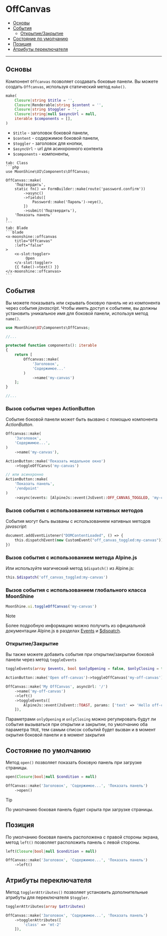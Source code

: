 # OffCanvas

  - [Основы](#basics)
  - [События](#events)
    -  [Открытие/Закрытие](#open-close)
  - [Состояние по умолчанию](#open)
  - [Позиция](#position)
  - [Атрибуты переключателя](#toggler-attributes)

---

<a name="basics"></a> 
## Основы

Компонент `Offcanvas` позволяет создавать боковые панели.
Вы можете создать `Offcanvas`, используя статический метод `make()`.

```php
make(
    Closure|string $title = '',
    Closure|Renderable|string $content = '',
    Closure|string $toggler = '',
    Closure|string|null $asyncUrl = null,
    iterable $components = [],
)
```

- `$title` - заголовок боковой панели,
- `$content` - содержимое боковой панели,
- `$toggler` - заголовок для кнопки,
- `$asyncUrl` - url для асинхронного контента
- `$components` - компоненты,

~~~tabs
tab: Class
```php
use MoonShine\UI\Components\OffCanvas;

OffCanvas::make(
    'Подтвердить',
    static fn() => FormBuilder::make(route('password.confirm'))
        ->async()
        ->fields([
            Password::make('Пароль')->eye(),
        ])
        ->submit('Подтвердить'),
    'Показать панель'
)
```
tab: Blade
```blade
<x-moonshine::offcanvas
    title="Offcanvas"
    :left="false"
>
    <x-slot:toggler>
         Open
    </x-slot:toggler>
    {{ fake()->text() }}
</x-moonshine::offcanvas>
```
~~~


<a name="events"></a> 
## События

Вы можете показывать или скрывать боковую панель не из компонента через события *javascript*.
Чтобы иметь доступ к событиям, вы должны установить уникальное имя для боковой панели, используя метод `name()`.

```php
use MoonShine\UI\Components\OffCanvas;

//...

protected function components(): iterable
{
    return [
        Offcanvas::make(
            'Заголовок',
            'Содержимое...'
        )
            ->name('my-canvas')
    ];
}

//...
```

### Вызов события через ActionButton

Событие боковой панели может быть вызвано с помощью компонента *ActionButton*.

```php
Offcanvas::make(
    'Заголовок',
    'Содержимое...',
)
    ->name('my-canvas'),

ActionButton::make('Показать модальное окно')
    ->toggleOffCanvs('my-canvas')

// или асинхронно
ActionButton::make(
    'Показать панель',
    '/endpoint'
)
    ->async(events: [AlpineJs::event(JsEvent::OFF_CANVAS_TOGGLED, 'my-canvas')])
```

### Вызов события с использованием нативных методов

События могут быть вызваны с использованием нативных методов *javascript*:

```php
document.addEventListener("DOMContentLoaded", () => {
    this.dispatchEvent(new CustomEvent("off_canvas_toggled:my-canvas"))
})
```

### Вызов события с использованием метода Alpine.js

Или используйте магический метод `$dispatch()` из Alpine.js:

```php
this.$dispatch('off_canvas_toggled:my-canvas')
```

### Вызов события с использованием глобального класса MoonShine

```js
MoonShine.ui.toggleOffCanvas('my-canvas')
```

> [!NOTE]
> Более подробную информацию можно получить из официальной документации Alpine.js в разделах [Events](https://alpinejs.dev/essentials/events) и [$dispatch](https://alpinejs.dev/magics/dispatch).

<a name="open-close"></a>
### Открытие/Закрытие

Вы также можете добавить события при открытии/закрытии боковой панели через метод `toggleEvents`

```php
toggleEvents(array $events, bool $onlyOpening = false, $onlyClosing = false)
```

```php
ActionButton::make('Open off-canvas')->toggleOffCanvas('my-off-canvas'),

OffCanvas::make('My OffCanvas', asyncUrl: '/')
    ->name('my-off-canvas')
    ->left()
    ->toggleEvents([
        AlpineJs::event(JsEvent::TOAST, params: ['text' => 'Hello off-canvas'])
    ]),
```

Параметрами `onlyOpening` и `onlyClosing` можно регулировать будут ли события вызываться при открытии и закрытии, по умолчанию оба параметра `TRUE`, тем самым список событий будет вызван и в момент окрытия боковой панели и в момент закрытия

<a name="open"></a> 
## Состояние по умолчанию

Метод `open()` позволяет показать боковую панель при загрузке страницы.

```php
open(Closure|bool|null $condition = null)
```

```php
OffCanvas::make('Заголовок', 'Содержимое...', 'Показать панель')
    ->open()
```

> [!TIP]
> По умолчанию боковая панель будет скрыта при загрузке страницы.

<a name="position"></a> 
## Позиция

По умолчанию боковая панель расположена с правой стороны экрана, метод `left()` позволяет расположить панель с левой стороны.

```php
left(Closure|bool|null $condition = null)
```

```php
OffCanvas::make('Заголовок', 'Содержимое...', 'Показать панель')
    ->left()
```

<a name="toggler-attributes"></a> 
## Атрибуты переключателя

Метод `togglerAttributes()` позволяет установить дополнительные атрибуты для переключателя `$toggler`.

```php
togglerAttributes(array $attributes)
```

```php
OffCanvas::make('Заголовок', 'Содержимое...', 'Показать панель')
    ->togglerAttributes([
        'class' => 'mt-2'
    ]),
```
